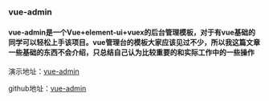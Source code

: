 ### vue-admin
 
####  vue-admin是一个Vue+element-ui+vuex的后台管理模板，对于有vue基础的同学可以轻松上手该项目。vue管理台的模板大家应该见过不少，所以我这篇文章一些基础的东西不会介绍，只总结自己认为比较重要的和实际工作中的一些操作

演示地址：[vue-admin](https://minxiang.vip/vue-admin)

github地址：[vue-admin](https://github.com/minxiang51574/vue_admin)